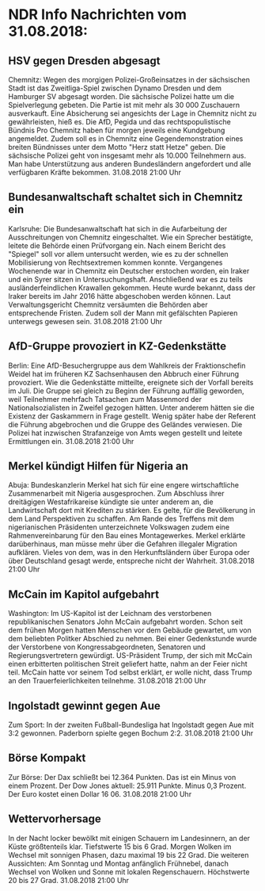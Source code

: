 # NDR Info Nachrichten vom 31.08.2018:


## HSV gegen Dresden abgesagt
Chemnitz:       Wegen des morgigen Polizei-Großeinsatzes in der sächsischen Stadt ist das Zweitliga-Spiel zwischen Dynamo Dresden und dem Hamburger SV abgesagt worden. Die sächsische Polizei hatte um die Spielverlegung gebeten. Die Partie ist mit mehr als 30 000 Zuschauern ausverkauft. Eine Absicherung sei angesichts der Lage in Chemnitz nicht zu gewährleisten, hieß es. Die AfD, Pegida und das rechtspopulistische Bündnis Pro Chemnitz haben für morgen jeweils eine Kundgebung angemeldet. Zudem soll es in Chemnitz eine Gegendemonstration eines breiten Bündnisses unter dem Motto "Herz statt Hetze" geben. Die sächsische Polizei geht von insgesamt mehr als 10.000 Teilnehmern aus. Man habe Unterstützung aus anderen Bundesländern angefordert und alle verfügbaren Kräfte bekommen. 31.08.2018 21:00 Uhr 

## Bundesanwaltschaft schaltet sich in Chemnitz ein
Karlsruhe:		Die Bundesanwaltschaft hat sich in die Aufarbeitung der Ausschreitungen von Chemnitz eingeschaltet. Wie ein Sprecher bestätigte, leitete die Behörde einen Prüfvorgang ein. Nach einem Bericht des "Spiegel" soll vor allem untersucht werden, wie es zu der schnellen Mobilisierung von Rechtsextremen kommen konnte. Vergangenes Wochenende war in Chemnitz ein Deutscher erstochen worden, ein Iraker und ein Syrer sitzen in Untersuchungshaft. Anschließend war es zu teils ausländerfeindlichen Krawallen gekommen. Heute wurde bekannt, dass der Iraker bereits im Jahr 2016 hätte abgeschoben werden können. Laut Verwaltungsgericht Chemnitz versäumten die Behörden aber entsprechende Fristen. Zudem soll der Mann mit gefälschten Papieren unterwegs gewesen sein. 31.08.2018 21:00 Uhr 

## AfD-Gruppe provoziert in KZ-Gedenkstätte
Berlin:          Eine AfD-Besuchergruppe aus dem Wahlkreis der Fraktionschefin Weidel hat im früheren KZ Sachsenhausen den Abbruch einer Führung provoziert. Wie die Gedenkstätte mitteilte, ereignete sich der Vorfall bereits im Juli. Die Gruppe sei gleich zu Beginn der Führung auffällig geworden, weil Teilnehmer mehrfach Tatsachen zum Massenmord der Nationalsozialisten in Zweifel gezogen hätten. Unter anderem hätten sie die Existenz der Gaskammern in Frage gestellt. Wenig später habe der Referent die Führung abgebrochen und die Gruppe des Geländes verwiesen. Die Polizei hat inzwischen Strafanzeige von Amts wegen gestellt und leitete Ermittlungen ein. 31.08.2018 21:00 Uhr 

## Merkel kündigt Hilfen für Nigeria an
Abuja: Bundeskanzlerin Merkel hat sich für eine engere wirtschaftliche Zusammenarbeit mit Nigeria ausgesprochen. Zum Abschluss ihrer dreitägigen Westafrikareise kündigte sie unter anderem an, die Landwirtschaft dort mit Krediten zu stärken. Es gelte, für die Bevölkerung in dem Land Perspektiven zu schaffen. Am Rande des Treffens mit dem nigerianischen Präsidenten unterzeichnete Volkswagen zudem eine Rahmenvereinbarung für den Bau eines Montagewerkes. Merkel erklärte darüberhinaus, man müsse mehr über die Gefahren illegaler Migration aufklären. Vieles von dem, was in den Herkunftsländern über Europa oder über Deutschland gesagt werde, entspreche nicht der Wahrheit. 31.08.2018 21:00 Uhr 

## McCain im Kapitol aufgebahrt
Washington: Im US-Kapitol ist der Leichnam des verstorbenen republikanischen Senators John McCain aufgebahrt worden. Schon seit dem frühen Morgen hatten Menschen vor dem Gebäude gewartet, um von dem beliebten Politker Abschied zu nehmen. Bei einer Gedenkstunde wurde der Verstorbene von Kongressabgeordneten, Senatoren und Regierungsvertretern gewürdigt. US-Präsident Trump, der sich mit McCain einen erbitterten politischen Streit geliefert hatte, nahm an der Feier nicht teil. McCain hatte vor seinem Tod selbst erklärt, er wolle nicht, dass Trump an den Trauerfeierlichkeiten teilnehme. 31.08.2018 21:00 Uhr 

## Ingolstadt gewinnt gegen Aue
Zum Sport: In der zweiten Fußball-Bundesliga hat Ingolstadt gegen Aue mit 3:2 gewonnen. Paderborn spielte gegen Bochum 2:2. 31.08.2018 21:00 Uhr 

## Börse Kompakt
Zur Börse: Der Dax schließt bei 12.364 Punkten. Das ist ein Minus von einem Prozent. Der Dow Jones aktuell: 25.911 Punkte. Minus 0,3 Prozent. Der Euro kostet einen Dollar 16 06. 31.08.2018 21:00 Uhr 

## Wettervorhersage
In der Nacht locker bewölkt mit einigen Schauern im Landesinnern, an der Küste größtenteils klar. Tiefstwerte 15 bis 6 Grad. Morgen Wolken im Wechsel mit sonnigen Phasen, dazu maximal 19 bis 22 Grad. Die weiteren Aussichten: Am Sonntag und Montag anfänglich Frühnebel, danach Wechsel von Wolken und Sonne mit lokalen Regenschauern. Höchstwerte 20 bis 27 Grad. 31.08.2018 21:00 Uhr 
